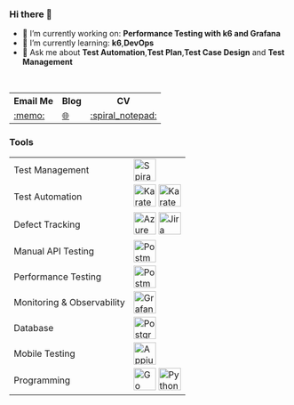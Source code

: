 ### Hi there 👋

- 🔭 I’m currently working on: **Performance Testing with k6 and Grafana**
- 🌱 I’m currently learning: **k6**,**DevOps**
- 💬 Ask me about **Test Automation**,**Test Plan**,**Test Case Design** and **Test Management**

</br>

<table>
    <tr>
        <th>Email Me</th>
        <th>Blog</th>
        <th>CV</th>
    </tr>
    <tr>
        <td>
            <a href="mailto:&#109;&#117;&#116;&#117;&#107;&#117;&#46;&#106;&#111;&#115;&#112;&#104;&#97;&#116;&#64;&#103;&#109;&#97;&#105;&#108;&#46;&#99;&#111;&#109;">:memo:</a>
        </td>
        <td>
            <a href="https://jaymutuku.netlify.app/">🌐</a>
        </td>
        <td>
            <a href="https://kazikwisha.github.io/profile">:spiral_notepad:</a>
        </td>
    </tr>
</table>

### Tools

<table>
<tr>
<td>Test Management</td>
<td>
<a href="https://www.inflectra.com/SpiraTest/"><img src="https://www.inflectra.com/Images/icons/icon-spiratest.svg" alt="Spira" width="40" height="40"/></a>
</td>
</tr>

<tr>
<td>Test Automation</td>
<td>
<a href="https://karatelabs.github.io/karate/"><img src="https://upload.wikimedia.org/wikipedia/commons/f/f7/Karate_software_logo.svg"  alt="Karate" width="40" height="40"/></a>
<a href="https://www.selenium.dev/"><img src="https://www.svgrepo.com/download/354321/selenium.svg"  alt="Karate" width="40" height="40"/></a>
</td>

</tr>

<tr>
<td>Defect Tracking</td>
<td>
<a href="https://azure.microsoft.com/en-us"><img src="https://www.vectorlogo.zone/logos/microsoft_azure/microsoft_azure-icon.svg"  alt="Azure" width="40" height="40"/></a>
<a href="https://www.atlassian.com/software/jira"><img src="https://www.vectorlogo.zone/logos/atlassian_jira/atlassian_jira-icon.svg"  alt="Jira" width="40" height="40"/></a>

</td>
</tr>

<tr>
<td>Manual API Testing</td>
<td>
<a href="https://www.postman.com/"><img src="https://www.vectorlogo.zone/logos/getpostman/getpostman-icon.svg"  alt="Postman" width="40" height="40"/></a>
</td>
</tr>

<tr>
<td>Performance Testing</td>
<td>
<a href="https://k6.io"><img src="https://upload.wikimedia.org/wikipedia/commons/e/ef/K6-logo.svg"  alt="Postman" width="40" height="40"/></a>
</td>
</tr>

<tr>
<td> Monitoring & Observability</td>
<td>
<a href="https://grafana.com/"><img src="https://www.vectorlogo.zone/logos/grafana/grafana-icon.svg"  alt="Grafana" width="40" height="40"/></a>
</td>
</tr>

<tr>
<td> Database</td>
<td>
<a href="https://www.postgresql.org/"><img src="https://www.vectorlogo.zone/logos/postgresql/postgresql-icon.svg"  alt="PostgreSQL" width="40" height="40"/></a>
</td>
</tr>

<tr>
<td> Mobile Testing</td>
<td>
<a href="https://appium.io/ "><img src="https://www.svgrepo.com/download/353413/appium.svg"  alt="Appium" width="40" height="40"/></a>
</td>
</tr>

<tr>
<td> Programming</td>
<td>
<a href="https://go.dev/"><img src="https://www.vectorlogo.zone/logos/golang/golang-official.svg"  alt="Go" width="40" height="40"/></a>
<a href="https://python.org/"><img src="https://www.vectorlogo.zone/logos/python/python-icon.svg"  alt="Python" width="40" height="40"/></a>
</td>
</tr>

</table>

